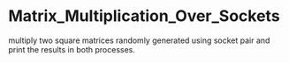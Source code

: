 # Matrix_Multiplication_Over_Sockets

multiply two square matrices randomly generated using socket pair and print the 
results in both processes.
